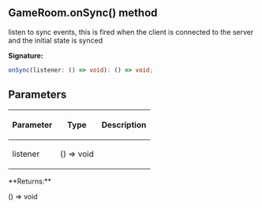 
## GameRoom.onSync() method

listen to sync events, this is fired when the client is connected to the server and the initial state is synced

**Signature:**

```typescript
onSync(listener: () => void): () => void;
```

## Parameters

<table><thead><tr><th>

Parameter


</th><th>

Type


</th><th>

Description


</th></tr></thead>
<tbody><tr><td>

listener


</td><td>

() =&gt; void


</td><td>


</td></tr>
</tbody></table>
**Returns:**

() =&gt; void

